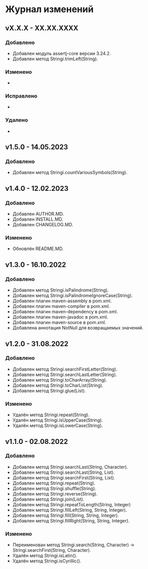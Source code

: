 # Журнал изменений
## vX.X.X - XX.XX.XXXX
### Добавлено
* Добавлен модуль assertj-core версии 3.24.2.
* Добавлен метод Stringi.trimLeft(String).

### Изменено
*

### Исправлено
*

### Удалено
*

## v1.5.0 - 14.05.2023
### Добавлено
* Добавлен метод Stringi.countVariousSymbols(String).

## v1.4.0 - 12.02.2023
### Добавлено
* Добавлен AUTHOR.MD.
* Добавлен INSTALL.MD.
* Добавлен CHANGELOG.MD.

### Изменено
* Обновлён README.MD.

## v1.3.0 - 16.10.2022
### Добавлено
* Добавлен метод Stringi.isPalindrome(String).
* Добавлен метод Stringi.isPalindromeIgnoreCase(String).
* Добавлен плагин maven-assembly в pom.xml.
* Добавлен плагин maven-compiler в pom.xml.
* Добавлен плагин maven-dependency в pom.xml.
* Добавлен плагин maven-javadoc в pom.xml.
* Добавлен плагин maven-source в pom.xml.
* Добавлена аннотация NotNull для возвращаемых значений.

## v1.2.0 - 31.08.2022
### Добавлено
* Добавлен метод Stringi.searchFirstLetter(String).
* Добавлен метод Stringi.searchLastLetter(String).
* Добавлен метод Stringi.toCharArray(String).
* Добавлен метод Stringi.toCharList(String).
* Добавлен метод Stringi.glue(List<Character>).

### Изменено
* Удалён метод Stringi.repeat(String).
* Удалён метод Stringi.isUpperCase(String).
* Удалён метод Stringi.isLowerCase(String).

## v1.1.0 - 02.08.2022
### Добавлено
* Добавлен метод Stringi.searchLast(String, Character).
* Добавлен метод Stringi.searchLast(String, List<Character>).
* Добавлен метод Stringi.searchFirst(String, List<Character>).
* Добавлен метод Stringi.repeat(String).
* Добавлен метод Stringi.shuffle(String).
* Добавлен метод Stringi.reverse(String).
* Добавлен метод Stringi.join(List<String>).
* Добавлен метод Stringi.repeatToLength(String, Integer)
* Добавлен метод Stringi.fillLeft(String, String, Integer).
* Добавлен метод Stringi.fill(String, String, Integer).
* Добавлен метод Stringi.fillRight(String, String, Integer).

### Изменено
* Переименован метод Stringi.search(String, Character) -> Stringi.searchFirst(String, Character).
* Удалён метод Stringi.isLatin().
* Удалён метод Stringi.isCyrillic().
